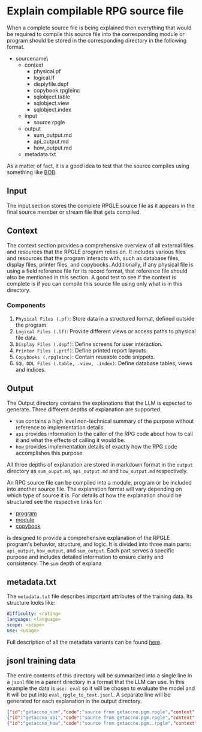 # Explain compilable RPG source file

When a complete source file is being explained then everything that would be required to compile this source file into the corresponding module or program should be stored in the corresponding directory in the following format.

- sourcename\
  - context
    - physical.pf
    - logical.lf
    - displyfile.dspf
    - copybook.rpgleinc
    - sqlobject.table
    - sqlobject.view
    - sqlobject.index
  - input
    - source.rpgle
  - output
    - sum_output.md
    - api_output.md
    - how_output.md
  - metadata.txt

As a matter of fact, it is a good idea to test that the source compiles using something like [BOB](https://ibm.github.io/ibmi-bob/#/).

## Input

The input section stores the complete RPGLE source file as it appears in the final source member or stream file that gets compiled.

## Context

The context section provides a comprehensive overview of all external files and resources that the RPGLE program relies on. It includes various files and resources that the program interacts with, such as database files, display files, printer files, and copybooks. Additionally, if any physical file is using a field reference file for its record format, that reference file should also be mentioned in this section.  A good test to see if the context is complete is if you can compile this source file using only what is in this directory.

### Components

1. `Physical Files (.pf)`: Store data in a structured format, defined outside the program.
2. `Logical Files (.lf)`: Provide different views or access paths to physical file data.
3. `Display Files (.dspf)`: Define screens for user interaction.
4. `Printer Files (.prtf)`: Define printed report layouts.
5. `Copybooks (.rpgleinc)`: Contain reusable code snippets.
6. `SQL DDL Files (.table, .view, .index)`: Define database tables, views and indices.

## Output

The Output directory contains the explanations that the LLM is expected to generate.  Three different depths of explanation are supported.

- `sum` contains a high level non-technical summary of the purpose without reference to implementation details.
- `api` provides information to the caller of the RPG code about how to call it
and what the effects of calling it would be.
- `how` provides implementation details of exactly how the RPG code accomplishes this purpose

All three depths of explanation are stored in markdown format in the `output` directory as `sum_ouput.md`, `api_output.md` and `how_output.md` respectively.

An RPG source file can be compiled into a module, program or be included into another source file.  The explanation format will vary depending on which type of source it is. For details of how the explanation should be structured see the respective links for:

- [program](/pages/task/explain_program.md)
- [module](/pages/task/explain_module.md)
- [copybook](/pages/task/explain_copybook.md)

 is designed to provide a comprehensive explanation of the RPGLE program's behavior, structure, and logic. It is divided into three main parts: `api_output`, `how_output`, and `sum_output`. Each part serves a specific purpose and includes detailed information to ensure clarity and consistency.  The `sum` depth of explana

## metadata.txt

The `metadata.txt` file describes important attributes of the training data.  Its structure looks like:

```yaml
difficulty: <rating>
language: <language>
scope: <scope>
use: <usage>
```

Full description of all the metadata variants can be found [here](/pages/metadata.md).


## jsonl training data

The entire contents of this directory will be summarized into a single line in a `jsonl` file in a parent directory in a format that the LLM can use.
In this example the data is `use: eval` so it will  be chosen to evaluate the model and it will be put into `eval_rpgle_to_text.jsonl`.  A separate line will be generated for each explanation in the output directory.

```json
{"id":"getaccno_sum","code":"source from getaccno.pgm.rpgle","context":"all referenced source from context dir","explanation":"from sum_output.md","metadata": {"provenance":"https://github.com/AIforIBMi/rpg-genai-data/tree/main/data/explain/IBM/program/sum_output.md","difficulty":0,"language":"rpg4ff","scope":"file","depth":"sum"}}
{"id":"getaccno_api","code":"source from getaccno.pgm.rpgle","context":"all referenced source from context dir","explanation":"from api_output.md","metadata": {"provenance":"https://github.com/AIforIBMi/rpg-genai-data/tree/main/data/explain/IBM/program/api_output.md","difficulty":0,"language":"rpg4ff","scope":"file","depth":"api"}}
{"id":"getaccno_how","code":"source from getaccno.pgm..rpgle","context":"all referenced source from context dir","explanation":"from how_output.md","metadata": {"provenance":"https://github.com/AIforIBMi/rpg-genai-data/tree/main/data/explain/IBM/program/how_output.md","difficulty":0,"language":"rpg4ff","scope":"file","depth":"how"}}
```
